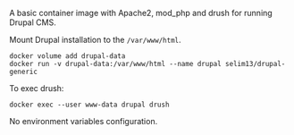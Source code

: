 A basic container image with Apache2, mod_php and drush for running Drupal CMS.

Mount Drupal installation to the `/var/www/html`.

```console
docker volume add drupal-data
docker run -v drupal-data:/var/www/html --name drupal selim13/drupal-generic
```

To exec drush:

```console
docker exec --user www-data drupal drush
```

No environment variables configuration.